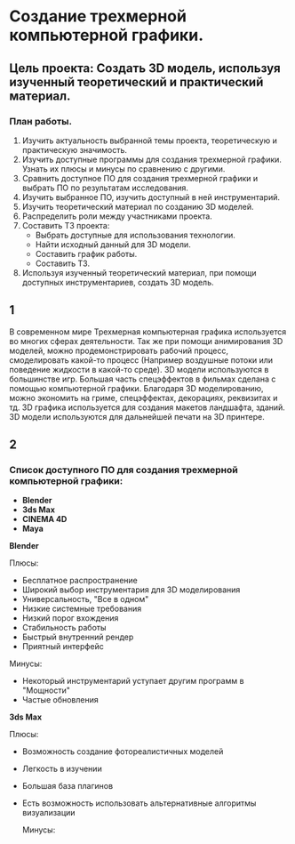 # Создание трехмерной компьютерной графики.

## Цель проекта:  Создать 3D модель, используя изученный теоретический и практический материал.

### План работы.
1. Изучить актуальность выбранной темы проекта, теоретическую и практическую значимость.
2. Изучить доступные программы для создания трехмерной графики. Узнать их плюсы и минусы по сравнению с другими.
3. Сравнить доступное ПО для создания трехмерной графики и выбрать ПО по результатам исследования.
4. Изучить выбранное ПО, изучить доступный в ней инструментарий. 
5. Изучить теоретический материал по созданию 3D моделей.
6. Распределить роли между участниками проекта.
7. Составить ТЗ проекта:
    * Выбрать доступные для использования технологии.
    * Найти исходный данный для 3D модели.
    * Составить график работы.
    * Составить ТЗ.
1. Используя изученный теоретический материал, при помощи доступных инструментариев, создать 3D модель.
##                                         1
В современном мире Трехмерная компьютерная графика используется во многих сферах деятельности. Так же при помощи анимирования 3D моделей, можно продемонстрировать рабочий процесс, смоделировать какой-то процесс (Например воздушные потоки или поведение жидкости в какой-то среде). 3D модели используются в большинстве игр. Большая часть спецэффектов в фильмах сделана с помощью компьютерной графики. Благодаря 3D моделированию, можно экономить на гриме, спецэффектах, декорациях, реквизитах и тд. 3D графика используется для создания макетов ландшафта, зданий. 3D модели используются для дальнейшей печати на 3D принтере.

## 2

### Список доступного ПО для создания трехмерной компьютерной графики: 
- **Blender**
- **3ds Max**
- **CINEMA 4D**
- **Maya**

**Blender**


Плюсы:
- Бесплатное распространение
- Широкий выбор инструментария для 3D моделирования
- Универсальность, "Все в одном"
- Низкие системные требования
- Низкий порог вхождения
- Стабильность работы
- Быстрый внутренний рендер
- Приятный интерфейс

Минусы:
- Некоторый инструментарий уступает другим программ в "Мощности"
- Частые обновления

**3ds Max**


  Плюсы:
- Возможность создание фотореалистичных моделей
- Легкость в изучении
- Большая база плагинов
- Есть возможность использовать альтернативные алгоритмы визуализации


  Минусы:
		
		


